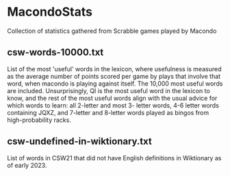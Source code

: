 # MacondoStats
Collection of statistics gathered from Scrabble games played by Macondo

## csw-words-10000.txt
List of the most 'useful' words in the lexicon, where usefulness is measured as the average number of points scored per game by plays that involve that word, when macondo is playing against itself.
The 10,000 most useful words are included. Unsurprisingly, QI is the most useful word in the lexicon to know, and the rest of the most useful words align with the usual advice for which words to learn: all 2-letter and most 3- letter words, 4-6 letter words containing JQXZ, and 7-letter and 8-letter words played as bingos from high-probability racks.

## csw-undefined-in-wiktionary.txt
List of words in CSW21 that did not have English definitions in Wiktionary as of early 2023.
